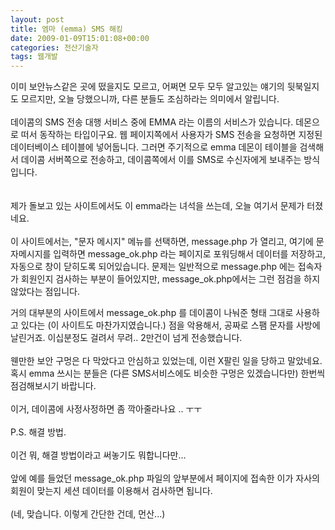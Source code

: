 ```yaml
---
layout: post
title: 엠마 (emma) SMS 해킹
date: 2009-01-09T15:01:08+00:00
categories: 전산기술자
tags: 웹개발
---
```

<P>이미 보안뉴스같은 곳에 떴을지도 모르고, 어쩌면 모두 모두 알고있는 얘기의 뒷북일지도 모르지만,&nbsp;오늘&nbsp;당했으니까, 다른 분들도 조심하라는 의미에서 알립니다.<br />
<br />데이콤의 SMS 전송 대행 서비스 중에 EMMA 라는 이름의 서비스가 있습니다. 데몬으로 떠서 동작하는 타입이구요. 웹 페이지쪽에서 사용자가 SMS 전송을 요청하면 지정된 데이터베이스 테이블에 넣어둡니다. 그러면 주기적으로 emma 데몬이 테이블을 검색해서 데이콤 서버쪽으로 전송하고, 데이콤쪽에서 이를 SMS로 수신자에게 보내주는 방식입니다.<br />
<br /><br />
제가 돌보고 있는 사이트에서도 이 emma라는 녀석을 쓰는데, 오늘 여기서 문제가 터졌네요.<br />
<br />이 사이트에서는, "문자 메시지" 메뉴를 선택하면, message.php 가 열리고, 여기에 문자메시지를 입력하면 message_ok.php 라는 페이지로 포워딩해서 데이터를 저장하고, 자동으로 창이 닫히도록 되어있습니다.&nbsp;문제는 일반적으로 message.php 에는 접속자가 회원인지 검사하는 부분이 들어있지만, message_ok.php에서는 그런 점검을 하지 않았다는 점입니다.</P>
<P>거의 대부분의 사이트에서 message_ok.php 를 데이콤이 나눠준 형태 그대로 사용하고 있다는 (이 사이트도 마찬가지였습니다.) 점을 악용해서, 공짜로 스팸 문자를 사방에 날린거죠. 이십분정도 걸려서 무려.. 2만건이 넘게 전송했습니다.<br />
<br />웬만한 보안 구멍은 다 막았다고 안심하고 있었는데, 이런 X팔린 일을 당하고 말았네요. 혹시 emma 쓰시는 분들은 (다른 SMS서비스에도 비슷한 구멍은 있겠습니다만) 한번씩 점검해보시기 바랍니다.<br />
<br />이거, 데이콤에 사정사정하면 좀 깍아줄라나요 .. ㅜㅜ<br />
<br />P.S. 해결 방법.<br />
<br />이건 뭐, 해결 방법이라고 써놓기도 뭐합니다만...<br />
<br />앞에 예를 들었던 message_ok.php 파일의 앞부분에서 페이지에 접속한 이가 자사의 회원이 맞는지 세션 데이터를 이용해서 검사하면 됩니다. <br />
<br />(네, 맞습니다. 이렇게 간단한 건데, 먼산...)</P>
